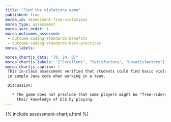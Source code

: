 ```yaml
---
title: "Find the violations game"
published: true
morea_id: assessment-find-violations
morea_type: assessment
morea_sort_order: 1
morea_outcomes_assessed:
 - outcome-coding-standards-benefits
 - outcome-coding-standards-best-practices
morea_labels:

morea_chartjs_data: "[0, 24, 0]"
morea_chartjs_labels: '["Excellent", "Satisfactory", "Unsatisfactory"]'
morea_chartjs_caption: |
 This in-class assessment verified that students could find basic violations of the Elements of Java Style 
 in sample Java code when working in a team. 

 Discussion:

   * The game does not preclude that some players might be "free-riders", but most players appear to have increased 
     their knowledge of EJS by playing.
---
```


{%  include assessment-chartjs.html  %}
